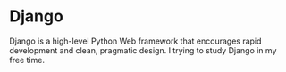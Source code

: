# Django

Django is a high-level Python Web framework that encourages rapid development and clean, pragmatic design.
I trying to study Django in my free time.